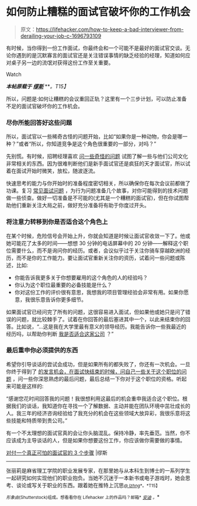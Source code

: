 # 如何防止糟糕的面试官破坏你的工作机会

> 原文：<https://lifehacker.com/how-to-keep-a-bad-interviewer-from-derailing-your-job-c-1696793109>

有时候，当你得到一份工作面试，你最终会和一个可能不是最好的面试官交谈。无论你遇到的是沉默寡言的面试官还是关注错误事情的缺乏经验的经理，知道如何应对桌子另一边的流氓对获得这份工作至关重要。

Watch

***本帖原载于*** [***缪斯***](https://www.themuse.com/advice/3-steps-for-dealing-with-a-truly-terrible-interviewer) ***。*T15】**

所以，问题是:如何让糟糕的会议重回正轨？这里有一个三步计划，可以防止准备不足的面试官破坏你的工作机会。

### 尽你所能回答好这些问题

所以，面试官以一些稀奇古怪的问题开始，比如“如果你是一种动物，你会是哪一种？”或者“所以，你知道竞争是这个角色很重要的一部分，对吗？”

先别慌。有时候，招聘经理喜欢 [问一些奇怪的问题](https://www.themuse.com/advice/5-interview-questions-ceos-really-ask-and-how-to-answer-them) 试图了解一些与他们公司文化非常相关的东西。因为很难判断他们是新手面试官还是疯狂的天才面试官，所以试着在面试开始时微笑，放松，随波逐流。

快速思考的能力与你开始时的准备程度密切相关，所以确保你在每次会议前都做了功课。复习 [常见面试问题](https://lifehacker.com/how-to-answer-tell-me-about-a-time-when-interview-que-1676084331) ，为行为问题准备几个故事，对你可能得到的技术问题做一些侦查。做好一切准备是不可能的(尤其是一个糟糕的面试官)，但在你试图帮助他们重新关注大局之前，做好充分准备将有助于你度过开头。

### **将注意力转移到你是否适合这个角色上**

在某个时候，危险信号会开始上升，你就会知道是时候让面试官收敛一下了。他或她可能花了太多的时间——想想 30 分钟的电话屏幕中的 20 分钟——解释这个职位需要什么，而不是询问你的经历。或者，会议似乎过于关注你骑车穿越欧洲的经历，而不是你的工作能力。要让面试官重新关注你的资历，试着问一些问题或陈述，比如:

*   你能告诉我更多关于你想要雇用的这个角色的人的经验吗？
*   你认为这个职位最重要的必备技能是什么？
*   你对这份工作的评价很有意思，我想我的项目管理经验会非常有用。如果你愿意，我很乐意告诉你更多细节。

如果面试官已经问完了所有的问题，这很容易进入面试，但如果他或她只是问了错误的问题，就比较棘手了。试着在你回答的最后塞进其中一个，以此来结束你的回答。比如说，“...这是我在大学里最有意义的领导经历。我能告诉你一些我最近的经历吗，以帮助你判断 [我是否适合这家公司](http://lifehacker.com/what-hiring-managers-actually-want-to-know-about-you-1684287238) ？”

### **最后重申你必须提供的东西**

希望你引导谈话的尝试会成功，但是如果所有的都失败了，你还有一次机会。一旦你终于得到了 [的发言机会，在面试快结束的时候，问自己一些关于这个职位的问题](https://lifehacker.com/the-five-best-questions-a-job-candidate-can-ask-1599296074) ，问一些你深思熟虑的最后问题，最后总结一下你对于这个职位的资格。听起来可能是这样的:

“感谢您花时间回答我的问题！我很想利用这最后的机会重申我适合这个职位。根据我们的谈话，我知道你在寻找一个了解数据、主动并能在团队环境中茁壮成长的人。我三年的经济咨询经验给了我充分的机会在这些领域大放异彩，我很乐意将这些技能和特质带到贵公司。”

有一个不太理想的面试官真的会让你头脑混乱。保持冷静，率先垂范。当然，你不应该成为主导谈话的人，但是如果你想要这份工作，你应该做你需要做的事情。

[对付一个真正可怕的面试官的 3 个步骤](https://www.themuse.com/advice/3-steps-for-dealing-with-a-truly-terrible-interviewer) |缪斯

* * *

张丽莉是麻省理工学院的职业发展专家，在那里她与从本科生到博士的一系列学生一起研究如何实现他们的职业抱负。当她不沉迷于一本新书或电子游戏时，她会思考、谈论或写关于职业的东西。跟着她在推特上沉思[<small>*@ lzhng*</small>](https://twitter.com/@lzhng)<small>*。*T15】</small>

<small>*形象由*</small>[<small></small>](http://www.shutterstock.com/pic-145503574/stock-vector--illustration-of-business-man-cartoon-angry-boss.html)*<small>*(Shutterstock)组成。想看看你在 Lifehacker 上的作品吗？邮箱*</small> [<small>*安迪*</small>](mailto:andy@lifehacker.com) <small>*。*</small>*